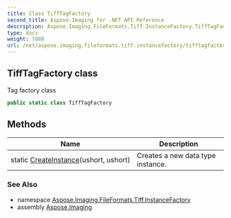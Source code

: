 ```yaml
---
title: Class TiffTagFactory
second_title: Aspose.Imaging for .NET API Reference
description: Aspose.Imaging.FileFormats.Tiff.InstanceFactory.TiffTagFactory class. Tag factory class
type: docs
weight: 7880
url: /net/aspose.imaging.fileformats.tiff.instancefactory/tifftagfactory/
---
```

## TiffTagFactory class

Tag factory class

```csharp
public static class TiffTagFactory
```

## Methods

| Name | Description |
| --- | --- |
| static [CreateInstance](../../aspose.imaging.fileformats.tiff.instancefactory/tifftagfactory/createinstance/)(ushort, ushort) | Creates a new data type instance. |

### See Also

* namespace [Aspose.Imaging.FileFormats.Tiff.InstanceFactory](../../aspose.imaging.fileformats.tiff.instancefactory/)
* assembly [Aspose.Imaging](../../)



